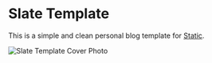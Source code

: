 # Slate Template

This is a simple and clean personal blog template for [Static](https://static.devdojo.com).

![Slate Template Cover Photo](https://cdn.devdojo.com/images/may2025/slate.png)